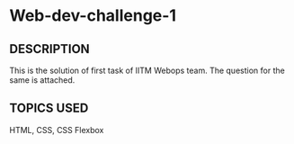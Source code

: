 # Web-dev-challenge-1
## DESCRIPTION
This is the solution of first task of IITM Webops team. The question for the same is attached.
## TOPICS USED
HTML, CSS, CSS Flexbox 

